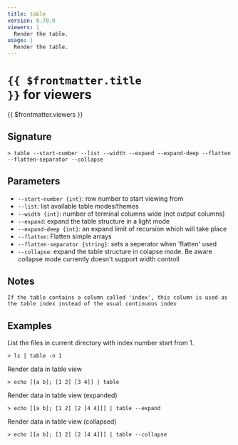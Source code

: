 ```yaml
---
title: table
version: 0.70.0
viewers: |
  Render the table.
usage: |
  Render the table.
---
```


# <code>{{ $frontmatter.title }}</code> for viewers

<div class='command-title'>{{ $frontmatter.viewers }}</div>

## Signature

```> table --start-number --list --width --expand --expand-deep --flatten --flatten-separator --collapse```

## Parameters

 -  `--start-number {int}`: row number to start viewing from
 -  `--list`: list available table modes/themes
 -  `--width {int}`: number of terminal columns wide (not output columns)
 -  `--expand`: expand the table structure in a light mode
 -  `--expand-deep {int}`: an expand limit of recursion which will take place
 -  `--flatten`: Flatten simple arrays
 -  `--flatten-separator {string}`: sets a seperator when 'flatten' used
 -  `--collapse`: expand the table structure in colapse mode.
Be aware collapse mode currently doesn't support width controll

## Notes
```text
If the table contains a column called 'index', this column is used as the table index instead of the usual continuous index
```
## Examples

List the files in current directory with index number start from 1.
```shell
> ls | table -n 1
```

Render data in table view
```shell
> echo [[a b]; [1 2] [3 4]] | table
```

Render data in table view (expanded)
```shell
> echo [[a b]; [1 2] [2 [4 4]]] | table --expand
```

Render data in table view (collapsed)
```shell
> echo [[a b]; [1 2] [2 [4 4]]] | table --collapse
```
